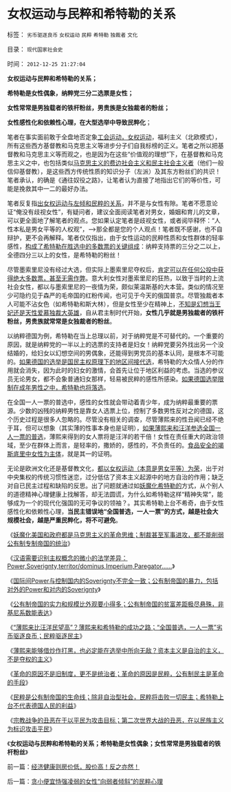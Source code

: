 # 女权运动与民粹和希特勒的关系

标签： `劣币驱逐良币` `女权运动` `民粹` `希特勒` `独裁者` `文化` 

目录： `现代国家社会史`

时间： `2012-12-25 21:27:04`

**女权运动与民粹和希特勒的关系；**

**希特勒是女性偶象，纳粹党三分二选票是女性；**

**女性常常是男独载者的铁杆粉丝，男贵族是女独裁者的粉丝；**

**女性感性化和依赖性心理，在大型选举中导致民粹化**；

笔者在事实面前敢于全盘地否定象[工会运动，女权运动](../../../2012/4/15/“选举就是民主，民主总比专制好”的愚昧信仰.md)，福利主义（北欧模式），所有这些西方基督教和马克思主义等进步分子们自我标榜的正义。笔者之所以把基督教和马克思主义等而观之，也是因为在这些“价值观的理想”下，在基督教和马克思主义之中，也包括类似[马克思主义的费边社会主义和民主社会主义者](../../../2012/2/17/费边社会主义和洋葱头的革命.md)（他们一般信仰基督教），是这些西方传统性质的知识分子（左派）及其东方粉丝们的共识！笔者承认，的确是《通往奴役之路》，让笔者认为直接了地指出它们的等价性，可能是挽救其中一二的最好办法。

笔者反复指[出女权运动与左倾和民粹的关系](../../../2011/6/30/民粹不是造就小范围的特权，就是得不偿失.md)，并不是与女性有隙。笔者不愿意论证“俺没有歧视女性”，有疑问者，建议全面阅读笔者对男女，婚姻和育儿的文章，可以更全面地了解笔者的观点。您如果认定笔者是歧视女性，或者阅毕释怀：“人性本私是男女平等的人权观”，——>那全都是您的个人观点！笔者既不感谢，也不自辩护，更不会再解释。笔者仅仅指出，由于女性运动的民粹性质和女性群体的轻率感性，[构成了希特勒在胜选中的多数票的关键组成](../../../2009/6/29/法式民主可能方便了民粹希特勒上台.md)：纳粹支持票的三分之二以上，全德四分三以上的女性，是希特勒的粉丝！

尽管墨索里尼没有经过大选，但实际上墨索里尼夺权后，[肯定可以在任何公投中获得绝大多数票，甚至无需作弊](../../../2012/6/28/墨西哥民主普选下的长期独裁和内战.md)。意大利女性对墨索里尼的狂热，以致于当时的上流社会女性，都以与墨索里尼的一夜情为荣，颇似莱温斯基的大本营。类似的情况至少可隐约见于森严的毛帝国的红粉传闻，也可见于今天的俄国普京。尽管独裁者本人可能不沾女色（如希特勒和斯大林），但是女性至少在精神上，[不知是幻想当王妃还是天性爱慕独裁大英雄](../../../2012/12/11/等级社会促进了贵族的滥交和女性的贱卖.md)，自从君主制时代开始，**女性几乎就是男独裁者的铁杆粉丝，男贵族就常常是女独裁者的粉丝**。

以纳粹德国为例，希特勒在当上总理以前，对于纳粹党是不可替代的。一个重要的原因，就是纳粹党的一半以上的选票的支持者是妇女！纳粹党要另外找出另一个没结婚的，给妇女以幻想空间的男偶象，还能得到男党员的基本认同，是根本不可能的。[如果德国的选举是国民主权原理下的地区间接代选](../../../2009/6/16/法式民主的三权分立可能形成多数人对少数人的暴政.md)，希特勒的大众情人分的作用就会消失，因为此时的妇女的激情，会首先让位于地区利益的考虑。当选的参议员无论男女，都不会象普通妇女那样，轻易被民粹的感性所感染。[如果德国选举限制在成年男性之中，希特勒也将落选](../../../2012/12/18/“全国普选，一人一票”必定不合法.md)。

在全国一人一票的普选中，感性的女性就会带动着青少年，成为纳粹最重要的票源。少数的凶残的纳粹男性是靠女人选票上位，控制了多数男性反对之的德国，这个历史过程是很多人忽略的。尽管没有相关的调查，尽管薄熙来的性丑闻已经不绝于耳，但可以想象（其实薄的性事本身也是证明），[如果薄熙来和汪洋参选全国一人一票的普选](../../../2012/12/17/《大革命和旧制度》值得深读,资本主义不是夺权的主义.md)，薄熙来得到的女人票将是汪洋的若干倍！女性在责任重大的政治领域，至少在群体上而言，是轻率的，撒娇的，感性的，不负责任的。[食品安全的竭斯底里中女性为主体](../../../2012/12/23/食品安全的竭斯底里不是“被洗脑”.md)，就是其一的证明。

无论是欧洲文化还是基督教文化，[都以女权运动（本意是男女平等）为荣](../../../2012/4/13/“男女不平等”没有真实存在过.md)，出于对中央集权的传统习惯性迷恋，过分低估了资本主义起源中的地方自治的作用；缺乏对自已民主过程和缺陷的反思。出了问题就通过如[妖魔化希特勒的](../../../2011/3/12/“妖魔化希特勒”掩盖了危险的社会规律.md)方式，从个别人的道德精神心理健康上找解答，却无法圆谎，为什么如希特勒这样“精神失常”，能够成为一个的现代化强国的无可争议的领袖？。其实希特勒上台不希奇，由于女性感性化和依赖性心理，**当民主错误地“全国普选，一人一票”的方式，越是社会大规模社会，越是严重民粹化，将不可避免**。

《[妖魔化美国和政府都是马克思主义的革命思维；制裁甚至军事进攻，都不能削弱公有制专制帝国的统治](../../../2012/12/15/妖魔化美国和政府都是马克思主义的革命思维；.md)》

《[汉语需要识别主权概念的微小的法学差异：Power,Soverignty,territor/dominus,Imperium,Paregator……](../../../2012/12/16/识别主权概念的微小法学差异，“主权不可分割”是断言的谎言；.md)》

《[国际间Power与控制国内的Soverignty不完全一致；公有制帝国的暴力，包括对外的Power和对内的Soverignty](../../../2012/12/16/主权国家在国际间Power与控制国内的Soverignty.md)》

《[公有制帝国的实力和规模比外观要小得多；公有制帝国的贫富差距极尽悬殊，非基尼系数能表达](../../../2012/12/16/外来干预扩大了公有制帝国的政治基础；.md)》

《[“薄熙来比汪洋民望高”？薄熙来和希特勒的成功之路；“全国普选，一人一票”劣币驱逐良币；民粹驱逐民主](../../../2012/12/17/反思薄熙来和希特勒的成功之路，理解国民主权原理.md)》

《[薄熙来能够借炒作打黑，也必定能在选举中所向无敌？资本主义是自治的主义，不是夺权的主义](../../../2012/12/17/《大革命和旧制度》值得深读,资本主义不是夺权的主义.md)》

《[革命的原因不是旧制度，更不是统治者；革命的原因是民粹，公有制民主是革命的手段](../../../2012/12/17/革命的原因不是旧制度，更不是统治者.md)》

《[民粹是公有制帝国的生命线；除非自治型社会，民粹将击败一切民主；希特勒上台不代表德国人民的利益](../../../2012/12/18/“全国普选，一人一票”必定不合法.md)》

《[宗教战争的丑恶在于以平民为攻击目标；第二次世界大战的丑恶，在以民族主义为标识攻击平民](../../../2012/12/18/不仅仅是德国军队犯下战争罪，德国人的怨恨有合理性.md)》

《**女权运动与民粹和希特勒的关系；希特勒是女性偶象；女性常常是男独载者的铁杆粉丝**》



前一篇：[经济健康则房价低，股价高！反之亦然！](../../../2012/12/24/经济健康则房价低，股价高！反之亦然！.md)

后一篇：[贪小便宜恃强凌弱的女性“向弱者倾斜”的民粹心理](../../../2012/12/25/贪小便宜恃强凌弱的女性“向弱者倾斜”的民粹心理.md)